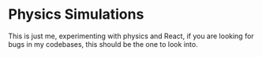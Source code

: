 # Physics Simulations

This is just me, experimenting with physics and React, if you are looking for bugs in my codebases, this should be the one to look into.
